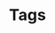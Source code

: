 ---
layout: "tags"
title: "Tags"
description: "I don’t know where I am going, but I am on my way......"
header-img: "img/header_img/tag_bg.jpg"
---
